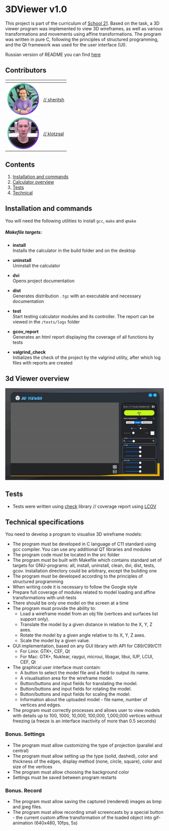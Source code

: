# 3DViewer v1.0

This project is part of the curriculum of [School 21](https://21-school.ru/). Based on the task, a 3D viewer program was implemented to view 3D wireframes, as well as various transformations and movements using affine transformations. The program was written in pure C, following the principles of structured programming, and the Qt framework was used for the user interface (UI).

Russian version of README you can find [here](./README_RUS.md)

## Contributors

|                                     <!-- -->                                |                    <!-- -->                |
|-----------------------------------------------------------------------------|--------------------------------------------|
| [![sheritsh_avatar](misc/images/sheritsh.png)](https://github.com/sheritsh) | [// sheritsh](https://github.com/sheritsh) |
| [![klotzgal_avatar](misc/images/klotzgal.png)](https://github.com/klotzgal) | [// klotzgal](https://github.com/klotzgal) |

## Contents

1. [Installation and commands](#installation-and-commands)
2. [Calculator overview](#3d-viewer-overview)
3. [Tests](#tests)
4. [Technical](#technical-specifications)

## Installation and commands

You will need the following utilities to install `gcc`, `make` and `qmake`

##### Makefile targets:

- **install**  
  Installs the calculator in the build folder and on the desktop

- **uninstall**  
  Uninstall the calculator

- **dvi**  
  Opens project documentation

- **dist**  
  Generates distribution `.tgz` with an executable and necessary documentation

- **test**  
  Start testing calculator modules and its controller. The report can be viewed in the `/tests/logs` folder

- **gcov_report**  
  Generates an html report displaying the coverage of all functions by tests

- **valgrind_check**  
  Initializes the check of the project by the valgrind utility, after which log files with reports are created

## 3d Viewer overview

![3dViewer](misc/images/overview.gif)

## Tests

- Tests were written using [check](https://libcheck.github.io/check/) library // coverage report using [LCOV](https://github.com/linux-test-project/lcov)

## Technical specifications

You need to develop a program to visualise 3D wireframe models:

- The program must be developed in C language of C11 standard using gcc compiler. You can use any additional QT libraries and modules
- The program code must be located in the src folder
- The program must be built with Makefile which contains standard set of targets for GNU-programs: all, install, uninstall, clean, dvi, dist, tests, gcov. Installation directory could be arbitrary, except the building one
- The program must be developed according to the principles of structured programming
- When writing code it is necessary to follow the Google style
- Prepare full coverage of modules related to model loading and affine transformations with unit-tests
- There should be only one model on the screen at a time
- The program must provide the ability to:
    - Load a wireframe model from an obj file (vertices and surfaces list support only).
    - Translate the model by a given distance in relation to the X, Y, Z axes.
    - Rotate the model by a given angle relative to its X, Y, Z axes.
    - Scale the model by a given value.
- GUI implementation, based on any GUI library with API for C89/C99/C11 <br/>
  * For Linix: GTK+, CEF, Qt<br/>
  * For Mac: GTK+, Nuklear, raygui, microui, libagar, libui, IUP, LCUI, CEF, Qt
- The graphical user interface must contain:
    - A button to select the model file and a field to output its name.
    - A visualisation area for the wireframe model.
    - Button/buttons and input fields for translating the model.
    - Button/buttons and input fields for rotating the model.
    - Button/buttons and input fields for scaling the model.
    - Information about the uploaded model - file name, number of vertices and edges.
- The program must correctly processes and allows user to view models with details up to 100, 1000, 10,000, 100,000, 1,000,000  vertices without freezing (a freeze is an interface inactivity of more than 0.5 seconds)

### Bonus. Settings

- The program must allow customizing the type of projection (parallel and central)
- The program must allow setting up the type (solid, dashed), color and thickness of the edges, display method (none, circle, square), color and size of the vertices
- The program must allow choosing the background color
- Settings must be saved between program restarts

### Bonus. Record

- The program must allow saving the captured (rendered) images as bmp and jpeg files.
- The program must allow recording small screencasts by a special button - the current custom affine transformation of the loaded object into gif-animation (640x480, 10fps, 5s)

